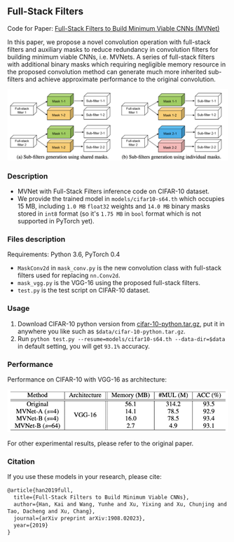 ## Full-Stack Filters
Code for Paper: [Full-Stack Filters to Build Minimum Viable CNNs (MVNet)](https://arxiv.org/abs/1908.02023)

In this paper, we propose a novel convolution operation with full-stack filters and auxiliary masks to reduce redundancy in convolution filters for building minimum viable CNNs, i.e. MVNets. A series of full-stack filters with additional binary masks which requiring negligible memory resource in the proposed convolution method can generate much more inherited sub-filters and achieve approximate performance to the original convolution.

![](fig/full-stack-filters.png)

### Description
- MVNet with Full-Stack Filters inference code on CIFAR-10 dataset.
- We provide the trained model in `models/cifar10-s64.th` which occupies 15 MB, including `1.0 MB` `float32` weights and `14.0 MB` binary masks stored in `int8` format (so it's `1.75 MB` in `bool` format which is not supported in PyTorch yet).

### Files description
Requirements: Python 3.6, PyTorch 0.4

- `MaskConv2d` in `mask_conv.py` is the new convolution class with full-stack filters used for replacing `nn.Conv2d`.
- `mask_vgg.py` is the VGG-16 using the proposed full-stack filters.
- `test.py` is the test script on CIFAR-10 dataset.

### Usage
1. Download CIFAR-10 python version from [cifar-10-python.tar.gz](https://www.cs.toronto.edu/~kriz/cifar-10-python.tar.gz), put it in anywhere you like such as `$data/cifar-10-python.tar.gz`. 
2. Run `python test.py --resume=models/cifar10-s64.th --data-dir=$data` in default setting, you will get `93.1%` accuracy.

### Performance
Performance on CIFAR-10 with VGG-16 as architecture:

![](fig/cifar10-vgg.png)

For other experimental results, please refer to the original paper.

### Citation
If you use these models in your research, please cite:
```
@article{han2019full,
  title={Full-Stack Filters to Build Minimum Viable CNNs},
  author={Han, Kai and Wang, Yunhe and Xu, Yixing and Xu, Chunjing and Tao, Dacheng and Xu, Chang},
  journal={arXiv preprint arXiv:1908.02023},
  year={2019}
}
```
